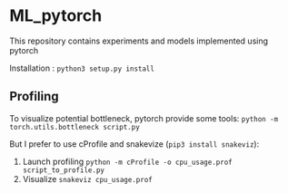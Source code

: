# ML_pytorch

This repository contains experiments and models implemented using pytorch

Installation : 
```python3 setup.py install```

## Profiling
To visualize potential bottleneck, pytorch provide some tools:
```python -m torch.utils.bottleneck script.py```

But I prefer to use cProfile and snakevize (```pip3 install snakeviz```):
1. Launch profiling
```python -m cProfile -o cpu_usage.prof script_to_profile.py```
2. Visualize
```snakeviz cpu_usage.prof```
